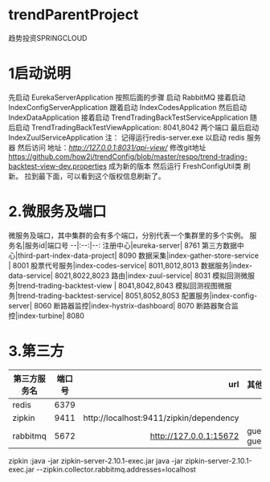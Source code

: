 # trendParentProject
趋势投资SPRINGCLOUD
# 1启动说明

先启动 EurekaServerApplication
按照后面的步骤 启动 RabbitMQ
接着启动 IndexConfigServerApplication
跟着启动 IndexCodesApplication 
然后启动 IndexDataApplication
接着启动 TrendTradingBackTestServiceApplication
随后启动 TrendTradingBackTestViewApplication: 8041,8042 两个端口
最后启动 IndexZuulServiceApplication
注： 记得运行redis-server.exe 以启动 redis 服务器
然后访问 地址：*http://127.0.0.1:8031/api-view/*
修改git地址 https://github.com/how2j/trendConfig/blob/master/respo/trend-trading-backtest-view-dev.properties 成为新的版本
然后运行 FreshConfigUtil类 刷新。
拉到最下面，可以看到这个版权信息刷新了。
# 2.微服务及端口
 微服务及端口，其中集群的会有多个端口，分别代表一个集群里的多个实例。
服务名|服务id|端口号
--|:--:|--:
注册中心|eureka-server|	8761
第三方数据中心|third-part-index-data-project|	8090
数据采集|index-gather-store-service	|	8001
股票代号服务|index-codes-service|	8011,8012,8013
数据服务|index-data-service|	8021,8022,8023
路由|index-zuul-service|	8031
模拟回测微服务|trend-trading-backtest-view	|	8041,8042,8043
模拟回测视图微服务|trend-trading-backtest-service|	8051,8052,8053
配置服务|index-config-server|	8060
断路器监控|index-hystrix-dashboard|	8070
断路器聚合监控|index-turbine|	8080

# 3.第三方
第三方服务名|端口号|url|其他
---|:--:|---:|:--
redis|6379||
zipkin|9411| http://localhost:9411/zipkin/dependency |
rabbitmq|5672|http://127.0.0.1:15672|guest guest


zipkin :java -jar zipkin-server-2.10.1-exec.jar java -jar zipkin-server-2.10.1-exec.jar --zipkin.collector.rabbitmq.addresses=localhost
